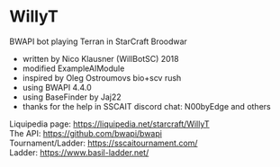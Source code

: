 # WillyT
BWAPI bot playing Terran in StarCraft Broodwar

- written by Nico Klausner (WillBotSC) 2018  
- modified ExampleAIModule  
- inspired by Oleg Ostroumovs bio+scv rush  
- using BWAPI 4.4.0  
- using BaseFinder by Jaj22  
- thanks for the help in SSCAIT discord chat: N00byEdge and others  

Liquipedia page: https://liquipedia.net/starcraft/WillyT  
The API: https://github.com/bwapi/bwapi  
Tournament/Ladder: https://sscaitournament.com/  
Ladder: https://www.basil-ladder.net/  

